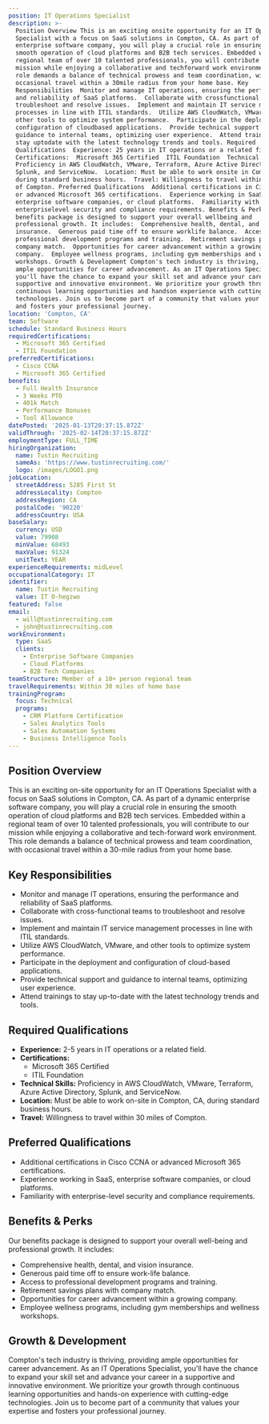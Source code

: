```yaml
---
position: IT Operations Specialist
description: >-
  Position Overview This is an exciting onsite opportunity for an IT Operations
  Specialist with a focus on SaaS solutions in Compton, CA. As part of a dynamic
  enterprise software company, you will play a crucial role in ensuring the
  smooth operation of cloud platforms and B2B tech services. Embedded within a
  regional team of over 10 talented professionals, you will contribute to our
  mission while enjoying a collaborative and techforward work environment. This
  role demands a balance of technical prowess and team coordination, with
  occasional travel within a 30mile radius from your home base. Key
  Responsibilities  Monitor and manage IT operations, ensuring the performance
  and reliability of SaaS platforms.  Collaborate with crossfunctional teams to
  troubleshoot and resolve issues.  Implement and maintain IT service management
  processes in line with ITIL standards.  Utilize AWS CloudWatch, VMware, and
  other tools to optimize system performance.  Participate in the deployment and
  configuration of cloudbased applications.  Provide technical support and
  guidance to internal teams, optimizing user experience.  Attend trainings to
  stay uptodate with the latest technology trends and tools. Required
  Qualifications  Experience: 25 years in IT operations or a related field. 
  Certifications:  Microsoft 365 Certified  ITIL Foundation  Technical Skills:
  Proficiency in AWS CloudWatch, VMware, Terraform, Azure Active Directory,
  Splunk, and ServiceNow.  Location: Must be able to work onsite in Compton, CA,
  during standard business hours.  Travel: Willingness to travel within 30 miles
  of Compton. Preferred Qualifications  Additional certifications in Cisco CCNA
  or advanced Microsoft 365 certifications.  Experience working in SaaS,
  enterprise software companies, or cloud platforms.  Familiarity with
  enterpriselevel security and compliance requirements. Benefits & Perks Our
  benefits package is designed to support your overall wellbeing and
  professional growth. It includes:  Comprehensive health, dental, and vision
  insurance.  Generous paid time off to ensure worklife balance.  Access to
  professional development programs and training.  Retirement savings plans with
  company match.  Opportunities for career advancement within a growing
  company.  Employee wellness programs, including gym memberships and wellness
  workshops. Growth & Development Compton's tech industry is thriving, providing
  ample opportunities for career advancement. As an IT Operations Specialist,
  you'll have the chance to expand your skill set and advance your career in a
  supportive and innovative environment. We prioritize your growth through
  continuous learning opportunities and handson experience with cuttingedge
  technologies. Join us to become part of a community that values your expertise
  and fosters your professional journey.
location: 'Compton, CA'
team: Software
schedule: Standard Business Hours
requiredCertifications:
  - Microsoft 365 Certified
  - ITIL Foundation
preferredCertifications:
  - Cisco CCNA
  - Microsoft 365 Certified
benefits:
  - Full Health Insurance
  - 3 Weeks PTO
  - 401k Match
  - Performance Bonuses
  - Tool Allowance
datePosted: '2025-01-13T20:37:15.872Z'
validThrough: '2025-02-14T20:37:15.872Z'
employmentType: FULL_TIME
hiringOrganization:
  name: Tustin Recruiting
  sameAs: 'https://www.tustinrecruiting.com/'
  logo: /images/LOGO1.png
jobLocation:
  streetAddress: 5285 First St
  addressLocality: Compton
  addressRegion: CA
  postalCode: '90220'
  addressCountry: USA
baseSalary:
  currency: USD
  value: 79908
  minValue: 68493
  maxValue: 91324
  unitText: YEAR
experienceRequirements: midLevel
occupationalCategory: IT
identifier:
  name: Tustin Recruiting
  value: IT O-hegzwo
featured: false
email:
  - will@tustinrecruiting.com
  - john@tustinrecruiting.com
workEnvironment:
  type: SaaS
  clients:
    - Enterprise Software Companies
    - Cloud Platforms
    - B2B Tech Companies
teamStructure: Member of a 10+ person regional team
travelRequirements: Within 30 miles of home base
trainingProgram:
  focus: Technical
  programs:
    - CRM Platform Certification
    - Sales Analytics Tools
    - Sales Automation Systems
    - Business Intelligence Tools
---
```




## Position Overview

This is an exciting on-site opportunity for an IT Operations Specialist with a focus on SaaS solutions in Compton, CA. As part of a dynamic enterprise software company, you will play a crucial role in ensuring the smooth operation of cloud platforms and B2B tech services. Embedded within a regional team of over 10 talented professionals, you will contribute to our mission while enjoying a collaborative and tech-forward work environment. This role demands a balance of technical prowess and team coordination, with occasional travel within a 30-mile radius from your home base.

## Key Responsibilities

- Monitor and manage IT operations, ensuring the performance and reliability of SaaS platforms.
- Collaborate with cross-functional teams to troubleshoot and resolve issues.
- Implement and maintain IT service management processes in line with ITIL standards.
- Utilize AWS CloudWatch, VMware, and other tools to optimize system performance.
- Participate in the deployment and configuration of cloud-based applications.
- Provide technical support and guidance to internal teams, optimizing user experience.
- Attend trainings to stay up-to-date with the latest technology trends and tools.

## Required Qualifications

- **Experience:** 2-5 years in IT operations or a related field.
- **Certifications:** 
  - Microsoft 365 Certified
  - ITIL Foundation
- **Technical Skills:** Proficiency in AWS CloudWatch, VMware, Terraform, Azure Active Directory, Splunk, and ServiceNow.
- **Location:** Must be able to work on-site in Compton, CA, during standard business hours.
- **Travel:** Willingness to travel within 30 miles of Compton.

## Preferred Qualifications

- Additional certifications in Cisco CCNA or advanced Microsoft 365 certifications.
- Experience working in SaaS, enterprise software companies, or cloud platforms.
- Familiarity with enterprise-level security and compliance requirements.

## Benefits & Perks

Our benefits package is designed to support your overall well-being and professional growth. It includes:

- Comprehensive health, dental, and vision insurance.
- Generous paid time off to ensure work-life balance.
- Access to professional development programs and training.
- Retirement savings plans with company match.
- Opportunities for career advancement within a growing company.
- Employee wellness programs, including gym memberships and wellness workshops.

## Growth & Development

Compton's tech industry is thriving, providing ample opportunities for career advancement. As an IT Operations Specialist, you'll have the chance to expand your skill set and advance your career in a supportive and innovative environment. We prioritize your growth through continuous learning opportunities and hands-on experience with cutting-edge technologies. Join us to become part of a community that values your expertise and fosters your professional journey.
